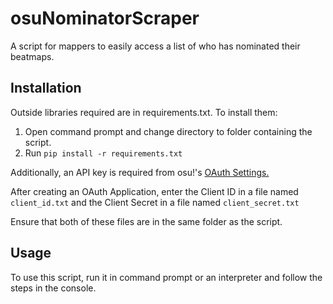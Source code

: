 # osuNominatorScraper
A script for mappers to easily access a list of who has nominated their beatmaps.

## Installation
Outside libraries required are in requirements.txt. To install them:
1. Open command prompt and change directory to folder containing the script.
2. Run ```pip install -r requirements.txt```

Additionally, an API key is required from osu!'s [OAuth Settings.](https://osu.ppy.sh/home/account/edit)

After creating an OAuth Application, enter the Client ID in a file named ```client_id.txt``` and the Client Secret in a file named ```client_secret.txt```

Ensure that both of these files are in the same folder as the script.

## Usage
To use this script, run it in command prompt or an interpreter and follow the steps in the console.
